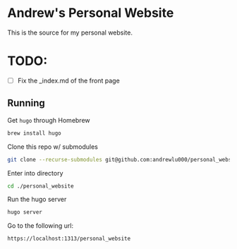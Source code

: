 # Andrew's Personal Website
This is the source for my personal website.

# TODO:
- [ ] Fix the \_index.md of the front page


## Running
Get `hugo` through Homebrew
```bash
brew install hugo
```
Clone this repo w/ submodules
```bash
git clone --recurse-submodules git@github.com:andrewlu000/personal_website.git
```
Enter into directory
```bash
cd ./personal_website
```
Run the hugo server
```bash
hugo server
```
Go to the following url:
```
https://localhost:1313/personal_website
```
